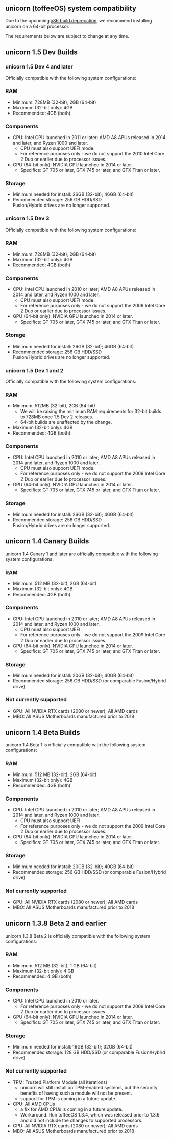 ## unicorn (toffeeOS) system compatibility
Due to the upcoming [x86 build deprecation](https://github.com/onetwentyfour/unicorndocs/blob/main/x86-build-support.md), we recommend installing unicorn on a 64-bit processor. 

The requirements below are subject to change at any time.

## unicorn 1.5 Dev Builds
### unicorn 1.5 Dev 4 and later 
Officially compatible with the following system configurations:

### RAM
- Minimum: 728MB (32-bit), 2GB (64-bit)
- Maximum (32-bit only): 4GB
- Recommended: 4GB (both)

### Components
- CPU: Intel CPU launched in 2011 or later; AMD A8 APUs released in 2014 and later, and Ryzen 1000 and later.
  - CPU must also support UEFI mode.
  - For reference purposes only - we do not support the 2010 Intel Core 2 Duo or earlier due to processor issues.
- GPU (64-bit only): NVIDIA GPU launched in 2014 or later.
  - Specifics: GT 705 or later, GTX 745 or later, and GTX Titan or later. 

### Storage
- Minimum needed for install: 26GB (32-bit); 46GB (64-bit)
- Recommended storage: 256 GB HDD/SSD  
Fusion/Hybrid drives are no longer supported.  

### unicorn 1.5 Dev 3
Officially compatible with the following system configurations:

### RAM
- Minimum: 728MB (32-bit), 2GB (64-bit)
- Maximum (32-bit only): 4GB
- Recommended: 4GB (both)

### Components
- CPU: Intel CPU launched in 2010 or later; AMD A8 APUs released in 2014 and later, and Ryzen 1000 and later.
  - CPU must also support UEFI mode.
  - For reference purposes only - we do not support the 2009 Intel Core 2 Duo or earlier due to processor issues.
- GPU (64-bit only): NVIDIA GPU launched in 2014 or later.
  - Specifics: GT 705 or later, GTX 745 or later, and GTX Titan or later. 

### Storage
- Minimum needed for install: 26GB (32-bit); 46GB (64-bit)
- Recommended storage: 256 GB HDD/SSD  
Fusion/Hybrid drives are no longer supported.

### unicorn 1.5 Dev 1 and 2
Officially compatible with the following system configurations:

### RAM
- Minimum: 512MB (32-bit), 2GB (64-bit)
  - We will be raising the minimum RAM requirements for 32-bit builds to 728MB once 1.5 Dev 2 releases. 
  - 64-bit builds are unaffected by the change.
- Maximum (32-bit only): 4GB
- Recommended: 4GB (both)

### Components
- CPU: Intel CPU launched in 2010 or later; AMD A8 APUs released in 2014 and later, and Ryzen 1000 and later.
  - CPU must also support UEFI mode.
  - For reference purposes only - we do not support the 2009 Intel Core 2 Duo or earlier due to processor issues.
- GPU (64-bit only): NVIDIA GPU launched in 2014 or later.
  - Specifics: GT 705 or later, GTX 745 or later, and GTX Titan or later. 

### Storage
- Minimum needed for install: 26GB (32-bit); 46GB (64-bit)
- Recommended storage: 256 GB HDD/SSD  
Fusion/Hybrid drives are no longer supported.

## unicorn 1.4 Canary Builds
unicorn 1.4 Canary 1 and later are officially compatible with the following system configurations:

### RAM
- Minimum: 512 MB (32-bit), 2GB (64-bit)
- Maximum (32-bit only): 4GB
- Recommended: 4GB (both)

### Components
- CPU: Intel CPU launched in 2010 or later; AMD A8 APUs released in 2014 and later, and Ryzen 1000 and later.
  - CPU must also support UEFI
  - For reference purposes only - we do not support the 2009 Intel Core 2 Duo or earlier due to processor issues.
- GPU (64-bit only): NVIDIA GPU launched in 2014 or later.
  - Specifics: GT 705 or later, GTX 745 or later, and GTX Titan or later. 

### Storage
- Minimum needed for install: 20GB (32-bit); 40GB (64-bit)
- Recommended storage: 256 GB HDD/SSD (or comparable Fusion/Hybrid drive)

### Not currently supported
- GPU: All NVIDIA RTX cards (2080 or newer); All AMD cards
- MBO: All ASUS Motherboards manufactured prior to 2018

## unicorn 1.4 Beta Builds
unicorn 1.4 Beta 1 is officially compatible with the following system configurations:

### RAM
- Minimum: 512 MB (32-bit), 2GB (64-bit)
- Maximum (32-bit only): 4GB
- Recommended: 4GB (both)

### Components
- CPU: Intel CPU launched in 2010 or later; AMD A8 APUs released in 2014 and later, and Ryzen 1000 and later.
  - CPU must also support UEFI
  - For reference purposes only - we do not support the 2009 Intel Core 2 Duo or earlier due to processor issues.
- GPU (64-bit only): NVIDIA GPU launched in 2014 or later.
  - Specifics: GT 705 or later, GTX 745 or later, and GTX Titan or later. 

### Storage
- Minimum needed for install: 20GB (32-bit); 40GB (64-bit)
- Recommended storage: 256 GB HDD/SSD (or comparable Fusion/Hybrid drive)

### Not currently supported
- GPU: All NVIDIA RTX cards (2080 or newer); All AMD cards
- MBO: All ASUS Motherboards manufactured prior to 2018

## unicorn 1.3.8 Beta 2 and earlier
unicorn 1.3.8 Beta 2 is officially compatible with the following system configurations:

### RAM
- Minimum: 512 MB (32-bit), 1 GB (64-bit)
- Maximum (32-bit only): 4 GB
- Recommended: 4 GB (both)

### Components
- CPU: Intel CPU launched in 2010 or later.
  - For reference purposes only - we do not support the 2009 Intel Core 2 Duo or earlier due to processor issues.
- GPU (64-bit only): NVIDIA GPU launched in 2014 or later.
  - Specifics: GT 705 or later, GTX 745 or later, and GTX Titan or later. 

### Storage
- Minimum needed for install: 16GB (32-bit); 32GB (64-bit)
- Recommended storage: 128 GB HDD/SSD (or comparable Fusion/Hybrid drive)

### Not currently supported
- TPM: Trusted Platform Module (all iterations)
  - unicorn will still install on TPM-enabled systems, but the security benefits of having such a module will not be present.
  - support for TPM is coming in a future update.
- CPU: All AMD CPUs
  - a fix for AMD CPUs is coming in a future update.
  - Workaround: Run toffeeOS 1.3.4, which was released prior to 1.3.6 and did not include the changes to supported processors.
- GPU: All NVIDIA RTX cards (2080 or newer); All AMD cards
- MBO: All ASUS Motherboards manufactured prior to 2018
